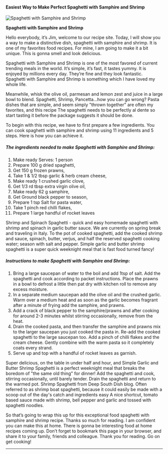             

#### Easiest Way to Make Perfect Spaghetti with Samphire and Shrimp

![Spaghetti with Samphire and Shrimp](https://img-global.cpcdn.com/recipes/7d5fc5c59e199381/751x532cq70/spaghetti-with-samphire-and-shrimp-recipe-main-photo.jpg)

**Spaghetti with Samphire and Shrimp**

Hello everybody, it’s Jim, welcome to our recipe site. Today, I will show you a way to make a distinctive dish, spaghetti with samphire and shrimp. It is one of my favorites food recipes. For mine, I am going to make it a bit unique. This is gonna smell and look delicious.

Spaghetti with Samphire and Shrimp is one of the most favored of current trending meals in the world. It’s simple, it’s fast, it tastes yummy. It is enjoyed by millions every day. They’re fine and they look fantastic. Spaghetti with Samphire and Shrimp is something which I have loved my whole life.

Meanwhile, whisk the olive oil, parmesan and lemon zest and juice in a large bowl to blend. Spaghetti, Shrimp, Pancetta…how you can go wrong? Pasta dishes that are simple, and seem simply "thrown together" are often my favorites, and this recipe The spaghetti needs to be perfectly al dente so start tasting it before the package suggests it should be done.

To begin with this recipe, we have to first prepare a few ingredients. You can cook spaghetti with samphire and shrimp using 11 ingredients and 5 steps. Here is how you can achieve it.

##### The ingredients needed to make Spaghetti with Samphire and Shrimp:

1.  Make ready Serves: 1 person
2.  Prepare 100 g dried spaghetti,
3.  Get 150 g frozen prawns,
4.  Take 1 & 1/2 tbsp garlic & herb cream cheese,
5.  Make ready 1 crushed garlic clove,
6.  Get 1/3 rd tbsp extra virgin olive oil,
7.  Make ready 62 g samphire,
8.  Get Ground black pepper to season,
9.  Prepare 1 tsp Salt for pasta water,
10.  Take 1 pinch red chilli flakes,
11.  Prepare 1 large handful of rocket leaves

Shrimp and Spinach Spaghetti - quick and easy homemade spaghetti with shrimp and spinach in garlic butter sauce. We are currently on spring break and traveling in Italy. To the pot of cooked spaghetti, add the cooked shrimp and sauce, spinach, butter, verjus, and half the reserved spaghetti cooking water; season with salt and pepper. Simple garlic and butter shrimp spaghetti is a super quick weeknight meal that is fast food turned fancy!

##### Instructions to make Spaghetti with Samphire and Shrimp:

1.  Bring a large saucepan of water to the boil and add 1tsp of salt. Add the spaghetti and cook according to packet instructions. Place the prawns in a bowl to defrost a little then pat dry with kitchen roll to remove any excess moisture.
2.  In a separate medium saucepan add the olive oil and the crushed garlic. Warm over a medium heat and as soon as the garlic becomes fragrant after a minute of frying add the samphire, and prawns.
3.  Add a crack of black pepper to the samphire/prawns and after cooking for around 2-3 minutes whilst stirring occasionally, remove from the heat.
4.  Drain the cooked pasta, and then transfer the samphire and prawns mix to the larger saucepan you just cooked the pasta in. Re-add the cooked spaghetti to the large saucepan too. Add a pinch of chilli flakes and the cream cheese. Gently combine with the warm pasta so it completely coats every strand.
5.  Serve up and top with a handful of rocket leaves as garnish.

Super delicious, on the table in under half and hour, and Simple Garlic and Butter Shrimp Spaghetti is a perfect weeknight meal that breaks the boredom of "the same old thing" for dinner! Add the spaghetti and cook, stirring occasionally, until barely tender. Drain the spaghetti and return to the warmed pot. Shrimp Spaghetti from Deep South Dish blog. Often referred to as shrimp boat spaghetti, because it could easily be made with a scoop out of the day's catch and ingredients easy A nice shortcut, tomato based sauce made with shrimp, bell pepper and garlic and tossed with spaghetti noodles.

So that’s going to wrap this up for this exceptional food spaghetti with samphire and shrimp recipe. Thanks so much for reading. I am confident you can make this at home. There is gonna be interesting food at home recipes coming up. Don’t forget to bookmark this page in your browser, and share it to your family, friends and colleague. Thank you for reading. Go on get cooking!

* * *